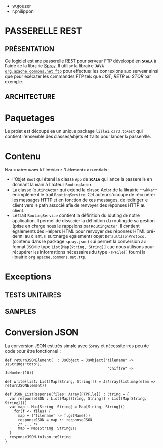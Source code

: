 <!-- Cheatsheet, everything you need to know about markdown format : -->
<!-- https://github.com/adam-p/markdown-here/wiki/Markdown-Here-Cheatsheet#code -->

* w.gouzer
* r.philippon

PASSERELLE REST
===============

PRÉSENTATION
------------
Ce logiciel est une passerelle REST pour serveur FTP développé en
**`SCALA`** à l'aide de la librairie [Spray](http://spray.io/).
Il utilise la librairie **`JAVA`**
[`org.apache.commons.net.ftp`](http://commons.apache.org/proper/commons-net/)
pour effectuer les connexions aux serveur ainsi que pour exécuter les
commandes FTP tels que *LIST*, *RETR* ou *STOR* par exemple.


ARCHITECTURE
------------


Paquetages
==========

Le projet est découpé en un unique package `lille1.car3.tpRest` qui
contient l'ensemble des classes/objets et traits pour lancer la passerelle.


Contenu
=======

Nous retrouvons à l'intérieur 3 éléments essentiels :

* l'Objet `Boot` qui étend la classe `App` de **`SCALA`** qui lance la
passerelle en donnant la main à l'acteur `RoutingActor`.
* La classe `RoutingActor` qui extend la classe Actor de la librairie
`**Akka**` en implément le trait `RootingService`. Cet acteur s'occupe
de récupérer les messages HTTP et en fonction de ces messages, de
rediriger
le client vers le path associé afin de renvoyer des réponses HTTP au client.
* Le trait `RoutingService` contient la définition du routing de notre
application. Il permet de dissocier la définition du routing de sa gestion (prise
en charge nous le rappelons par `RoutingActor`. Il contient égalements des
Helpers HTML pour renvoyer des réponses HTML pré-défini au client. Il surcharge
également l'objet `DefaultJsonProtocol` (contenu dans le package `spray.json`)
qui permet la conversion au format `JSON` le type
`List[Map[String, String]]` que nous utilisons pour récupérer les informations
nécessaires du type `FTPFile[]` fourni la librairie `org.apache.commons.net.ftp`.


Exceptions
==========

TESTS UNITAIRES
---------------

SAMPLES
-------

Conversion JSON
===============

La conversion JSON est très simple avec `Spray` et nécessite très peu de code pour être fonctionnel :
<!--- pour faire apparaitre du code, il faut indenter la première -->
<!--ligne de 4 espaces, regarder la Cheatsheet pour plus d'info-->

    def returnJSONElement() : JsObject = JsObject("filename" -> JsString("toto"),
                                                   "chiffre" -> JsNumber(10))

    def write(list: List[Map[String, String]]) = JsArray(list.map(elem => returnJSONElement))

    def JSON_ListResponse(files: Array[FTPFile]) : String = {
      var responseJSON : List[Map[String, String]] = List[Map[String, String]]()
      var map : Map[String, String] = Map[String, String]()
        for(f <- files) {
          map + ("filename" -> f.getName())
          responseJSON = map :: responseJSON
          /* ... */
          map = Map[String, String]()
      }
      responseJSON.toJson.toString
    }

